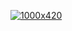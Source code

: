 [![1000x420](https://user-images.githubusercontent.com/438920/84861219-66036b00-b025-11ea-956b-0b5e009e0d78.gif "")](https://github.com/zekiahmetbayar)

